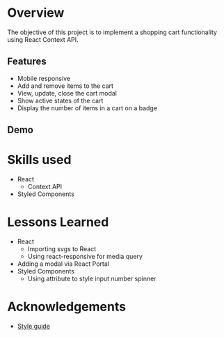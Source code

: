 # Overview
The objective of this project is to implement a shopping cart functionality using React Context API. 

## Features
- Mobile responsive
- Add and remove items to the cart 
- View, update, close the cart modal
- Show active states of the cart 
- Display the number of items in a cart on a badge

## Demo

# Skills used
- React
    - Context API
- Styled Components

# Lessons Learned
- React
    - Importing svgs to React
    - Using react-responsive for media query
- Adding a modal via React Portal
- Styled Components
    - Using attribute to style input number spinner

# Acknowledgements
- [Style guide](https://www.frontendmentor.io/challenges/ecommerce-product-page-UPsZ9MJp6)